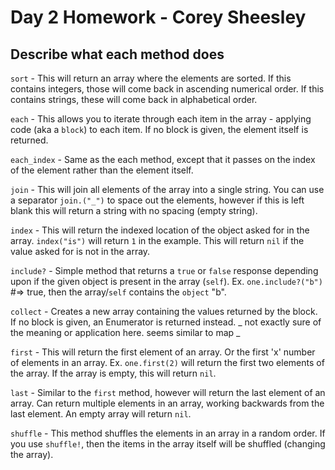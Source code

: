# Day 2 Homework - Corey Sheesley
## Describe what each method does

`sort`  - This will return an array where the elements are sorted. If this contains integers, those will come back in ascending numerical order. If this contains strings, these will come back in alphabetical order.

`each` - This allows you to iterate through each item in the array - applying code (aka a `block`) to each item. If no block is given, the element itself is returned.

`each_index` - Same as the each method, except that it passes on the index of the element rather than the element itself.

`join` - This will join all elements of the array into a single string. You can use a separator `join.("_")` to space out the elements, however if this is left blank this will return a string with no spacing (empty string).

`index` - This will return the indexed location of the object asked for in the array. `index("is")` will return `1` in the example. This will return `nil` if the value asked for is not in the array.

`include?` - Simple method that returns a `true` or `false` response depending upon if the given object is present in the array (`self`). Ex. `one.include?("b")` #=> true, then the array/`self` contains the `object` "b".

`collect` - Creates a new array containing the values returned by the block. If no block is given, an Enumerator is returned instead.
    _ not exactly sure of the meaning or application here. seems similar to map _

`first` - This will return the first element of an array. Or the first 'x' number of elements in an array. Ex. `one.first(2)` will return the first two elements of the array. If the array is empty, this will return `nil`.

`last` - Similar to the `first` method, however will return the last element of an array. Can return multiple elements in an array, working backwards from the last element. An empty array will return `nil`.

`shuffle` - This method shuffles the elements in an array in a random order. If you use `shuffle!`, then the items in the array itself will be shuffled (changing the array).
